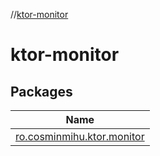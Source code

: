 //[ktor-monitor](index.md)

# ktor-monitor

## Packages

| Name |
|---|
| [ro.cosminmihu.ktor.monitor](ktor-monitor/ro.cosminmihu.ktor.monitor/index.md) |